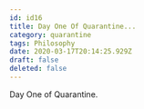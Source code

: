 ```yaml
---
id: id16
title: Day One Of Quarantine...
category: quarantine
tags: Philosophy
date: 2020-03-17T20:14:25.929Z
draft: false
deleted: false
---
```


Day One of Quarantine.
